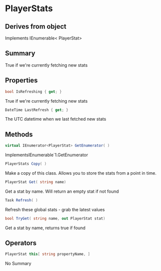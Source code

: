 # PlayerStats

## Derives from object
Implements IEnumerable< PlayerStat>

## Summary

True if we're currently fetching new stats
## Properties

```c#
bool IsRefreshing { get; } 
```
True if we're currently fetching new stats
```c#
DateTime LastRefresh { get; } 
```
The UTC datetime when we last fetched new stats
## Methods

```c#
virtual IEnumerator<PlayerStat> GetEnumerator( ) 
```
ImplementsIEnumerable`1.GetEnumerator
```c#
PlayerStats Copy( ) 
```
Make a copy of this class. Allows you to store the stats from a point in time.
```c#
PlayerStat Get( string name) 
```
Get a stat by name. Will return an empty stat if not found
```c#
Task Refresh( ) 
```
Refresh these global stats - grab the latest values
```c#
bool TryGet( string name, out PlayerStat stat) 
```
Get a stat by name, returns true if found
## Operators

```c#
PlayerStat this[ string propertyName, ] 
```
No Summary
